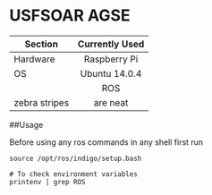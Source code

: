 # USFSOAR AGSE

|  Section      | Currently Used|
| ------------- |:-------------:|
|  Hardware     | Raspberry Pi  |
|       OS      | Ubuntu 14.0.4       |
|               |      ROS      |
| zebra stripes | are neat      |

##Usage

Before using any ros commands in any shell first run
```
source /opt/ros/indigo/setup.bash

# To check environment variables
printenv | grep ROS
```
